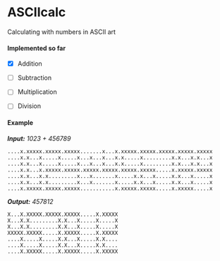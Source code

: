 # ASCIIcalc
Calculating with numbers in ASCII art


#### Implemented so far ####
- [x] Addition
- [ ] Subtraction
- [ ] Multiplication
- [ ] Division


#### Example ####

***Input:*** *1023 + 456789*
```
....x.xxxxx.xxxxx.xxxxx.......x...x.xxxxx.xxxxx.xxxxx.xxxxx.xxxxx
....x.x...x.....x.....x...x...x...x.x.....x.........x.x...x.x...x
....x.x...x.....x.....x...x...x...x.x.....x.........x.x...x.x...x
....x.x...x.xxxxx.xxxxx.xxxxx.xxxxx.xxxxx.xxxxx.....x.xxxxx.xxxxx
....x.x...x.x.........x...x.......x.....x.x...x.....x.x...x.....x
....x.x...x.x.........x...x.......x.....x.x...x.....x.x...x.....x
....x.xxxxx.xxxxx.xxxxx...........x.xxxxx.xxxxx.....x.xxxxx.....x

```

***Output:*** *457812*
```
X...X.XXXXX.XXXXX.XXXXX.....X.XXXXX
X...X.X.........X.X...X.....X.....X
X...X.X.........X.X...X.....X.....X
XXXXX.XXXXX.....X.XXXXX.....X.XXXXX
....X.....X.....X.X...X.....X.X....
....X.....X.....X.X...X.....X.X....
....X.XXXXX.....X.XXXXX.....X.XXXXX

```